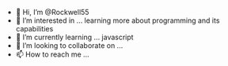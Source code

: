 - 👋 Hi, I’m @Rockwell55
- 👀 I’m interested in ... learning more about programming and its capabilities
- 🌱 I’m currently learning ... javascript
- 💞️ I’m looking to collaborate on ... 
- 📫 How to reach me ...

<!---
Rockwell55/Rockwell55 is a ✨ special ✨ repository because its `README.md` (this file) appears on your GitHub profile.
You can click the Preview link to take a look at your changes.
--->
